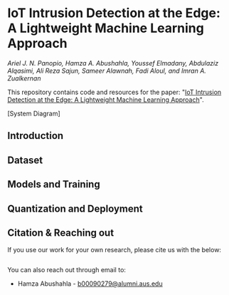 # IoT Intrusion Detection at the Edge: A Lightweight Machine Learning Approach

_Ariel J. N. Panopio, Hamza A. Abushahla, Youssef Elmadany, Abdulaziz Alqasimi, Ali Reza Sajun, Sameer Alawnah, Fadi Aloul, and Imran A. Zualkernan_

This repository contains code and resources for the paper: "[IoT Intrusion Detection at the Edge: A Lightweight Machine Learning Approach](https://ieeexplore.ieee.org/xpl/RecentIssue.jsp?punumber=4234)".

[System Diagram]

## Introduction

## Dataset

## Models and Training

## Quantization and Deployment


## Citation & Reaching out
If you use our work for your own research, please cite us with the below: 

```bibtex

```

You can also reach out through email to: 
- Hamza Abushahla - b00090279@alumni.aus.edu
